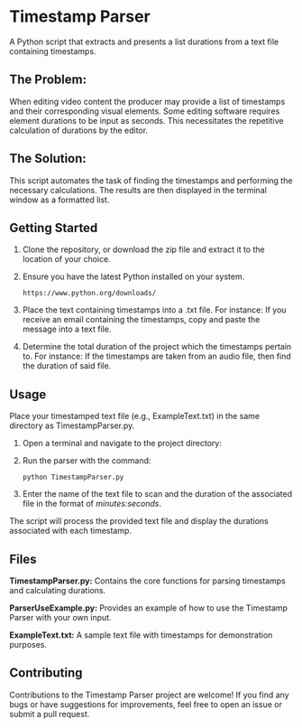 # Timestamp Parser

A Python script that extracts and presents a list durations from a text file containing timestamps. 

## The Problem:

When editing video content the producer may provide a list of timestamps and their corresponding visual elements. 
Some editing software requires element durations to be input as seconds.
This necessitates the repetitive calculation of durations by the editor.

## The Solution:

This script automates the task of finding the timestamps and performing the necessary calculations.
The results are then displayed in the terminal window as a formatted list.

## Getting Started

1. Clone the repository, or download the zip file and extract it to the location of your choice.

2. Ensure you have the latest Python installed on your system.
   ```
   https://www.python.org/downloads/
   ```
3. Place the text containing timestamps into a .txt file.
   For instance: If you receive an email containing the timestamps, copy and paste the message into a text file.

5. Determine the total duration of the project which the timestamps pertain to.
   For instance: If the timestamps are taken from an audio file, then find the duration of said file.

## Usage

Place your timestamped text file (e.g., ExampleText.txt) in the same directory as TimestampParser.py.

1. Open a terminal and navigate to the project directory: 
 
2. Run the parser with the command:
   ```
   python TimestampParser.py
   ```

3. Enter the name of the text file to scan and the duration of the associated file in the format of *minutes:seconds*.

The script will process the provided text file and display the durations associated with each timestamp.

## Files
**TimestampParser.py:** Contains the core functions for parsing timestamps and calculating durations.

**ParserUseExample.py:** Provides an example of how to use the Timestamp Parser with your own input.

**ExampleText.txt:** A sample text file with timestamps for demonstration purposes.

## Contributing
Contributions to the Timestamp Parser project are welcome! If you find any bugs or have suggestions for improvements, feel free to open an issue or submit a pull request.
